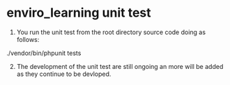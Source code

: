 # enviro_learning unit test

1. You run the unit test from the root directory source code doing as follows:

 ./vendor/bin/phpunit tests

2. The development of the unit test are still ongoing an more will be added as they continue to be devloped. 

